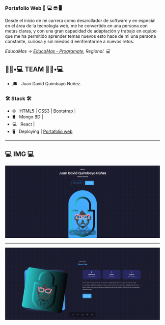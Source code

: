 ### Portafolio Web 👋 💻 🤓 🖥

<p>
  Desde el inicio de mi carrera como desarollador de software y en especial en el área de la tecnología web, me he convertido en una persona con metas    claras, y con una gran capacidad de adaptación y trabajo en equipo que me ha permitido aprender temas nuevos esto hace de mi una persona constante, curiosa y sin miedos d eenfrentarme a nuevos retos.
</p>


<p><em> EducaMas -> <a href="https://educamas.com.co/"> EducaMas - Programate</a>, Regional. 💻 </br>
</em></p>

<h2> 👨🏻•💻  TEAM 👨🏻•💻 </h2>


- 🎓 &nbsp; Juan David Quimbayo Nuñez.


<h3>🛠 Stack 🛠 </h3>

- 🌐 &nbsp; HTML5 | CSS3 | Bootstrap |
- 🛢 &nbsp; Mongo BD | 
- 💻 &nbsp; React |
- 🖥 &nbsp; Deploying |  <a href="https://portafolio-web-one.vercel.app/">Portafolio web</a>


---

<h2>💻 IMG 💻</h2>

<img src="https://github.com/JDQN/PortafolioWeb/blob/main/Home.png" />

---
<img src="https://github.com/JDQN/PortafolioWeb/blob/main/About.png" />
